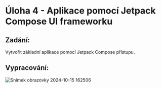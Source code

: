# Úloha 4 - Aplikace pomocí Jetpack Compose UI frameworku

## Zadání:
Vytvořit základní aplikace pomocí Jetpack Compose přístupu.

## Vypracování:

![Snímek obrazovky 2024-10-15 162506](https://github.com/user-attachments/assets/849530af-ce46-4e94-a42c-514ad6172ee1)
